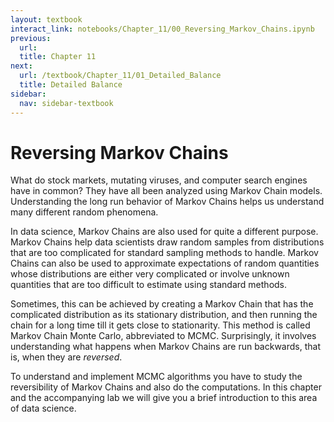 ```yaml
---
layout: textbook
interact_link: notebooks/Chapter_11/00_Reversing_Markov_Chains.ipynb
previous:
  url: 
  title: Chapter 11
next:
  url: /textbook/Chapter_11/01_Detailed_Balance
  title: Detailed Balance
sidebar:
  nav: sidebar-textbook
---
```


# Reversing Markov Chains #

What do stock markets, mutating viruses, and computer search engines have in common? They have all been analyzed using Markov Chain models. Understanding the long run behavior of Markov Chains helps us understand many different random phenomena.

In data science, Markov Chains are also used for quite a different purpose. Markov Chains help data scientists draw random samples from distributions that are too complicated for standard sampling methods to handle. Markov Chains can also be used to approximate expectations of random quantities whose distributions are either very complicated or involve unknown quantities that are too difficult to estimate using standard methods.

Sometimes, this can be achieved by creating a Markov Chain that has the complicated distribution as its stationary distribution, and then running the chain for a long time till it gets close to stationarity. This method is called Markov Chain Monte Carlo, abbreviated to MCMC. Surprisingly, it involves understanding what happens when Markov Chains are run backwards, that is, when they are *reversed*.

To understand and implement MCMC algorithms you have to study the reversibility of Markov Chains and also do the computations. In this chapter and the accompanying lab we will give you a brief introduction to this area of data science. 
